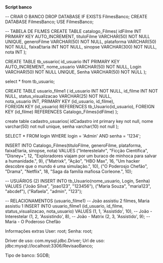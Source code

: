 **Script banco**

-- CRIAR O BANCO
DROP DATABASE IF EXISTS FilmesBanco;
CREATE DATABASE FilmesBanco;
USE FilmesBanco;

-- TABELA DE FILMES
CREATE TABLE catalogo_Filmes(
    idFilme INT PRIMARY KEY AUTO_INCREMENT,
    tituloFilme VARCHAR(50) NOT NULL UNIQUE,
    generoFilme VARCHAR(50) NOT NULL,
    plataforma VARCHAR(50) NOT NULL,
    faixaEtaria INT NOT NULL,
    sinopse VARCHAR(300) NOT NULL,
    nota INT 
);


CREATE TABLE tb_usuario(
    id_usuario INT PRIMARY KEY AUTO_INCREMENT,
    nome_usuario VARCHAR(50) NOT NULL,
    Login VARCHAR(50) NOT NULL UNIQUE,
    Senha VARCHAR(50) NOT NULL
);

select * from tb_usuario;


CREATE TABLE usuario_filme1 (
    id_usuario INT NOT NULL,
    id_filme INT NOT NULL,
    status_visualizacao VARCHAR(25) NOT NULL,  
    nota_usuario INT,
    PRIMARY KEY (id_usuario, id_filme),         
    FOREIGN KEY (id_usuario) REFERENCES tb_Usuario(id_usuario),
    FOREIGN KEY (id_filme) REFERENCES Catalogo_Filmes(idFilme)
);


create table cadastro_usuarios( 
idCadastro int primary key not null, 
nome varchar(50) not null unique, 
senha varchar(10) not null
);


SELECT * FROM login WHERE login = 'Admin' AND senha = '1234';

INSERT INTO Catalogo_Filmes(tituloFilme, generoFilme, plataforma, faixaEtaria, sinopse, nota)
VALUES 
("Interestelahr", "Ficção Científica", "Disney+", 12, "Exploradores viajam por um buraco de minhoca para salvar a humanidade.", 9),
("Matrixk", "Ação", "HBO Max", 16, "Um hacker descobre que o mundo é uma simulação.", 10),
("O Poderosjo Chefão", "Drama", "Netflix", 18, "Saga da família mafiosa Corleone.", 10);

-- USUÁRIOS (2)
INSERT INTO tb_Usuario(nome_usuario, Login, Senha)
VALUES
("João Silva", "joao123", "123456"),
("Maria Souza", "maria123", "abcdef"),
("Rafaela", "admin", "123");

-- RELACIONAMENTOS (usuario_filme1)
-- João assistiu 2 filmes, Maria assistiu 1
INSERT INTO usuario_filme1 (id_usuario, id_filme, status_visualizacao, nota_usuario)
VALUES
(1, 1, 'Assistido', 10),     -- João - Interestelar
(1, 2, 'Assistindo', 8),     -- João - Matrix
(2, 3, 'Assistido', 9);      -- Maria - O Poderoso Chefão 

Informações extras 
User: root; Senha: root;

Driver de uso: com.mysql.jdbc.Driver; Url de uso: jdbc:mysql://localhost:3306/RevisaoBanco;

Tipo de banco: SGDB;

